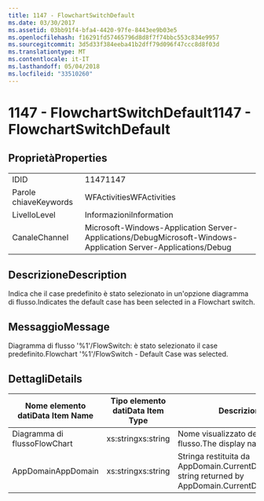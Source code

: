 ```yaml
---
title: 1147 - FlowchartSwitchDefault
ms.date: 03/30/2017
ms.assetid: 03bb91f4-bfa4-4420-97fe-8443ee9b03e5
ms.openlocfilehash: f16291fd57465796d8d8f7f74bbc553c834e9957
ms.sourcegitcommit: 3d5d33f384eeba41b2dff79d096f47ccc8d8f03d
ms.translationtype: MT
ms.contentlocale: it-IT
ms.lasthandoff: 05/04/2018
ms.locfileid: "33510260"
---
```

# <a name="1147---flowchartswitchdefault"></a><span data-ttu-id="f2566-102">1147 - FlowchartSwitchDefault</span><span class="sxs-lookup"><span data-stu-id="f2566-102">1147 - FlowchartSwitchDefault</span></span>
## <a name="properties"></a><span data-ttu-id="f2566-103">Proprietà</span><span class="sxs-lookup"><span data-stu-id="f2566-103">Properties</span></span>  
  
|||  
|-|-|  
|<span data-ttu-id="f2566-104">ID</span><span class="sxs-lookup"><span data-stu-id="f2566-104">ID</span></span>|<span data-ttu-id="f2566-105">1147</span><span class="sxs-lookup"><span data-stu-id="f2566-105">1147</span></span>|  
|<span data-ttu-id="f2566-106">Parole chiave</span><span class="sxs-lookup"><span data-stu-id="f2566-106">Keywords</span></span>|<span data-ttu-id="f2566-107">WFActivities</span><span class="sxs-lookup"><span data-stu-id="f2566-107">WFActivities</span></span>|  
|<span data-ttu-id="f2566-108">Livello</span><span class="sxs-lookup"><span data-stu-id="f2566-108">Level</span></span>|<span data-ttu-id="f2566-109">Informazioni</span><span class="sxs-lookup"><span data-stu-id="f2566-109">Information</span></span>|  
|<span data-ttu-id="f2566-110">Canale</span><span class="sxs-lookup"><span data-stu-id="f2566-110">Channel</span></span>|<span data-ttu-id="f2566-111">Microsoft-Windows-Application Server-Applications/Debug</span><span class="sxs-lookup"><span data-stu-id="f2566-111">Microsoft-Windows-Application Server-Applications/Debug</span></span>|  
  
## <a name="description"></a><span data-ttu-id="f2566-112">Descrizione</span><span class="sxs-lookup"><span data-stu-id="f2566-112">Description</span></span>  
 <span data-ttu-id="f2566-113">Indica che il case predefinito è stato selezionato in un'opzione diagramma di flusso.</span><span class="sxs-lookup"><span data-stu-id="f2566-113">Indicates the default case has been selected in a Flowchart switch.</span></span>  
  
## <a name="message"></a><span data-ttu-id="f2566-114">Messaggio</span><span class="sxs-lookup"><span data-stu-id="f2566-114">Message</span></span>  
 <span data-ttu-id="f2566-115">Diagramma di flusso '%1'/FlowSwitch: è stato selezionato il case predefinito.</span><span class="sxs-lookup"><span data-stu-id="f2566-115">Flowchart '%1'/FlowSwitch - Default Case was selected.</span></span>  
  
## <a name="details"></a><span data-ttu-id="f2566-116">Dettagli</span><span class="sxs-lookup"><span data-stu-id="f2566-116">Details</span></span>  
  
|<span data-ttu-id="f2566-117">Nome elemento dati</span><span class="sxs-lookup"><span data-stu-id="f2566-117">Data Item Name</span></span>|<span data-ttu-id="f2566-118">Tipo elemento dati</span><span class="sxs-lookup"><span data-stu-id="f2566-118">Data Item Type</span></span>|<span data-ttu-id="f2566-119">Descrizione</span><span class="sxs-lookup"><span data-stu-id="f2566-119">Description</span></span>|  
|--------------------|--------------------|-----------------|  
|<span data-ttu-id="f2566-120">Diagramma di flusso</span><span class="sxs-lookup"><span data-stu-id="f2566-120">FlowChart</span></span>|<span data-ttu-id="f2566-121">xs:string</span><span class="sxs-lookup"><span data-stu-id="f2566-121">xs:string</span></span>|<span data-ttu-id="f2566-122">Nome visualizzato del diagramma di flusso.</span><span class="sxs-lookup"><span data-stu-id="f2566-122">The display name of the FlowChart.</span></span>|  
|<span data-ttu-id="f2566-123">AppDomain</span><span class="sxs-lookup"><span data-stu-id="f2566-123">AppDomain</span></span>|<span data-ttu-id="f2566-124">xs:string</span><span class="sxs-lookup"><span data-stu-id="f2566-124">xs:string</span></span>|<span data-ttu-id="f2566-125">Stringa restituita da AppDomain.CurrentDomain.FriendlyName.</span><span class="sxs-lookup"><span data-stu-id="f2566-125">The string returned by AppDomain.CurrentDomain.FriendlyName.</span></span>|
